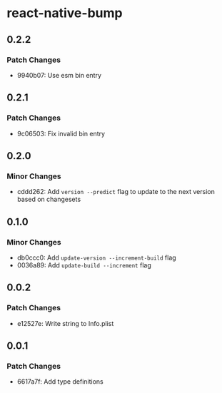 # react-native-bump

## 0.2.2

### Patch Changes

- 9940b07: Use esm bin entry

## 0.2.1

### Patch Changes

- 9c06503: Fix invalid bin entry

## 0.2.0

### Minor Changes

- cddd262: Add `version --predict` flag to update to the next version based on changesets

## 0.1.0

### Minor Changes

- db0ccc0: Add `update-version --increment-build` flag
- 0036a89: Add `update-build --increment` flag

## 0.0.2

### Patch Changes

- e12527e: Write string to Info.plist

## 0.0.1

### Patch Changes

- 6617a7f: Add type definitions
